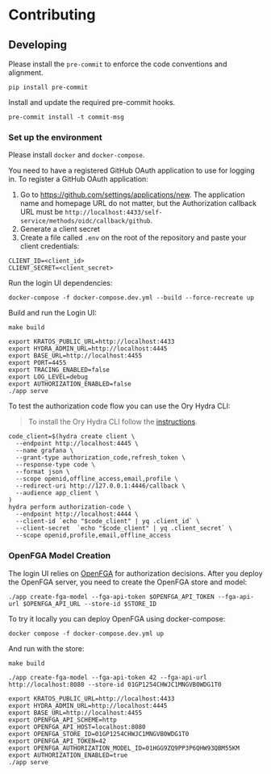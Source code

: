 # Contributing

## Developing

Please install the `pre-commit` to enforce the code conventions and alignment.

```shell
pip install pre-commit
```

Install and update the required pre-commit hooks.

```shell
pre-commit install -t commit-msg
```

### Set up the environment

Please install `docker` and `docker-compose`.

You need to have a registered GitHub OAuth application to use for logging in.
To register a GitHub OAuth application:

1) Go to <https://github.com/settings/applications/new>. The application
   name and homepage URL do not matter, but the Authorization callback URL must
   be `http://localhost:4433/self-service/methods/oidc/callback/github`.
2) Generate a client secret
3) Create a file called `.env` on the root of the repository and paste your
   client credentials:

```shell
CLIENT_ID=<client_id>
CLIENT_SECRET=<client_secret>
```

Run the login UI dependencies:

```shell
docker-compose -f docker-compose.dev.yml --build --force-recreate up
```

Build and run the Login UI:

```shell
make build

export KRATOS_PUBLIC_URL=http://localhost:4433
export HYDRA_ADMIN_URL=http://localhost:4445
export BASE_URL=http://localhost:4455
export PORT=4455
export TRACING_ENABLED=false
export LOG_LEVEL=debug
export AUTHORIZATION_ENABLED=false
./app serve
```

To test the authorization code flow you can use the Ory Hydra CLI:

> To install the Ory Hydra CLI follow
> the [instructions](https://www.ory.sh/docs/hydra/self-hosted/install).

```shell
code_client=$(hydra create client \
  --endpoint http://localhost:4445 \
  --name grafana \
  --grant-type authorization_code,refresh_token \
  --response-type code \
  --format json \
  --scope openid,offline_access,email,profile \
  --redirect-uri http://127.0.0.1:4446/callback \
  --audience app_client \
)
hydra perform authorization-code \
  --endpoint http://localhost:4444 \
  --client-id `echo "$code_client" | yq .client_id` \
  --client-secret  `echo "$code_client" | yq .client_secret` \
  --scope openid,profile,email,offline_access
```

### OpenFGA Model Creation

The login UI relies on [OpenFGA](https://github.com/openfga/openfga/) for
authorization decisions.
After you deploy the OpenFGA server, you need to create the OpenFGA store and
model:

```shell
./app create-fga-model --fga-api-token $OPENFGA_API_TOKEN --fga-api-url $OPENFGA_API_URL --store-id $STORE_ID
```

To try it locally you can deploy OpenFGA using docker-compose:

```shell
docker compose -f docker-compose.dev.yml up
```

And run with the store:

```shell
make build

./app create-fga-model --fga-api-token 42 --fga-api-url http://localhost:8080 --store-id 01GP1254CHWJC1MNGVB0WDG1T0

export KRATOS_PUBLIC_URL=http://localhost:4433
export HYDRA_ADMIN_URL=http://localhost:4445
export BASE_URL=http://localhost:4455
export OPENFGA_API_SCHEME=http
export OPENFGA_API_HOST=localhost:8080
export OPENFGA_STORE_ID=01GP1254CHWJC1MNGVB0WDG1T0
export OPENFGA_API_TOKEN=42
export OPENFGA_AUTHORIZATION_MODEL_ID=01HGG9ZQ9PP3P6QHW93QBM55KM
export AUTHORIZATION_ENABLED=true
./app serve
```
